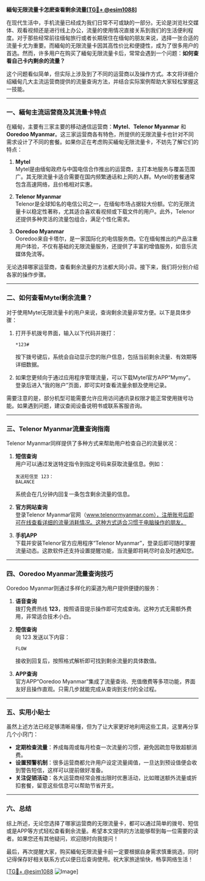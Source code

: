 **緬甸无限流量卡怎麽查看剩余流量[[TG💪+ @esim1088](https://t.me/s/esim1088)]**

在现代生活中，手机流量已经成为我们日常不可或缺的一部分。无论是浏览社交媒体、观看视频还是进行线上办公，流量的使用情况直接关系到我们的生活便利程度。对于那些经常前往缅甸旅行或者长期居住在缅甸的朋友来说，选择一张合适的流量卡尤为重要。而緬甸的无限流量卡因其高性价比和便捷性，成为了很多用户的首选。然而，许多用户在购买了緬甸无限流量卡后，常常会遇到一个问题：**如何查看自己卡内剩余的流量？**

这个问题看似简单，但实际上涉及到了不同的运营商以及操作方式。本文将详细介绍緬甸几大主流运营商提供的流量查询方法，并结合实际案例帮助大家轻松掌握这一技能。

---

### 一、緬甸主流运营商及其流量卡特点

在緬甸，主要有三家主要的移动通信运营商：**Mytel**、**Telenor Myanmar** 和 **Ooredoo Myanmar**。这三家运营商各有特色，所提供的无限流量卡也针对不同需求设计了不同的套餐。如果你正在考虑购买緬甸无限流量卡，不妨先了解它们的特点：

1. **Mytel**  
   Mytel是由缅甸政府与中国电信合作推出的运营商，主打本地服务与覆盖范围广。其无限流量卡适合需要在国内频繁通话和上网的人群。Mytel的套餐通常包含高速网络，且价格相对实惠。

2. **Telenor Myanmar**  
   Telenor是全球知名的电信公司之一，在缅甸市场占据较大份额。它的无限流量卡以稳定性著称，尤其适合喜欢看视频或下载文件的用户。此外，Telenor还提供多种灵活的流量包组合，满足个性化需求。

3. **Ooredoo Myanmar**  
   Ooredoo来自卡塔尔，是一家国际化的电信服务商。它在缅甸推出的产品注重用户体验，不仅有基础的无限流量服务，还提供了丰富的增值服务，如音乐流媒体免流等。

无论选择哪家运营商，查看剩余流量的方法都大同小异。接下来，我们将分别介绍各家的操作步骤。

---

### 二、如何查看Mytel剩余流量？

对于使用Mytel无限流量卡的用户来说，查询剩余流量非常方便。以下是具体步骤：

1. 打开手机拨号界面，输入以下代码并拨打：
   ```
   *123#
   ```
   按下拨号键后，系统会自动显示您的账户信息，包括当前剩余流量、有效期等详细数据。

2. 如果您更倾向于通过应用程序管理流量，可以下载Mytel官方APP“Mymy”。登录后进入“我的账户”页面，即可实时查看流量余额及使用记录。

需要注意的是，部分机型可能需要允许应用访问通讯录权限才能正常使用拨号功能。如果遇到问题，建议查阅设备说明书或联系客服咨询。

---

### 三、Telenor Myanmar流量查询指南

Telenor Myanmar同样提供了多种方式来帮助用户检查自己的流量状况：

1. **短信查询**  
   用户可以通过发送特定指令到指定号码来获取流量信息。例如：
   ```
   发送短信至 123：
   BALANCE
   ```
   系统会在几分钟内回复一条包含剩余流量的信息。

2. **官方网站查询**  
   登录Telenor Myanmar官网（www.telenormyanmar.com），注册账号后即可在线查看详细的流量消耗情况。这种方式适合习惯于电脑操作的朋友。

3. **手机APP**  
   下载并安装Telenor官方应用程序“Telenor Myanmar”，登录后即可随时掌握流量动态。这款软件还支持设置提醒功能，当流量即将耗尽时会及时通知您。

---

### 四、Ooredoo Myanmar流量查询技巧

Ooredoo Myanmar则通过多样化的渠道为用户提供便捷的服务：

1. **语音查询**  
   拨打免费热线 **123**，按照语音提示操作即可完成查询。这种方式无需额外费用，非常适合技术小白。

2. **短信查询**  
   向 123 发送以下内容：
   ```
   FLOW
   ```
   接收到回复后，按照格式解析即可找到剩余流量的具体数值。

3. **APP查询**  
   官方APP“Ooredoo Myanmar”集成了流量查询、充值缴费等多项功能，界面友好且操作直观。只需几步就能完成从查询到支付的全过程。

---

### 五、实用小贴士

虽然上述方法已经足够清晰易懂，但为了让大家更好地利用这些工具，这里再分享几个小窍门：

- **定期检查流量**：养成每周或每月检查一次流量的习惯，避免因疏忽导致超额消费。
- **设置预警机制**：很多运营商都允许用户设定流量阈值，一旦达到预设值便会收到警告短信，这样可以提前做好准备。
- **关注促销活动**：各大运营商经常会推出限时优惠活动，比如赠送额外流量或折扣套餐，留意这些信息可以帮助节省开支。

---

### 六、总结

综上所述，无论您选择了哪家运营商的无限流量卡，都可以通过简单的拨号、短信或是APP等方式轻松查看剩余流量。希望本文提供的方法能够帮到每一位需要的读者。如果您还有其他疑问，欢迎随时向我提问！

最后，再次提醒大家，购买緬甸无限流量卡前一定要根据自身需求慎重挑选，同时记得保存好相关联系方式以便日后查询使用。祝大家旅途愉快，畅享网络生活！

[[TG💪+ @esim1088](https://t.me/s/esim1088) ![Image](https://i.postimg.cc/4NQfJmqS/Snipaste-2025-05-13-00-14-12.png)]